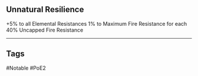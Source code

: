 ## Unnatural Resilience
+5% to all Elemental Resistances
1% to Maximum Fire Resistance for each 40% Uncapped Fire Resistance

---
## Tags
#Notable
#PoE2
